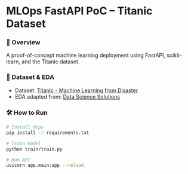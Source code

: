 # MLOps FastAPI PoC – Titanic Dataset

### 📌 Overview

A proof-of-concept machine learning deployment using FastAPI, scikit-learn, and the Titanic dataset.

### 🧪 Dataset & EDA

- Dataset: [Titanic - Machine Learning from Disaster](https://www.kaggle.com/c/titanic/data)
- EDA adapted from: [Data Science Solutions](https://www.kaggle.com/code/startupsci/titanic-data-science-solutions)

### 🛠 How to Run

```bash
# Install deps
pip install -r requirements.txt

# Train model
python train/train.py

# Run API
uvicorn app.main:app --reload
```
